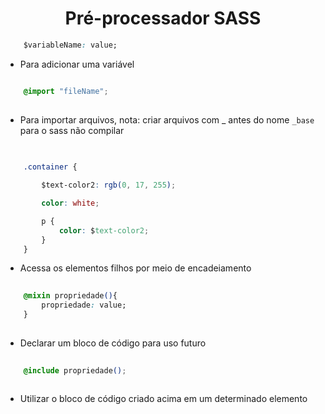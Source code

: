 <h1 align="center">Pré-processador SASS</h1>

``` css
    $variableName: value;
```
* Para adicionar uma variável


``` css

    @import "fileName";
    
```

* Para importar arquivos, nota: criar arquivos com _ antes do nome ``` _base ``` para o sass não compilar


``` css
    
    
    .container {

        $text-color2: rgb(0, 17, 255);

        color: white;

        p {
            color: $text-color2;
        }
    }
```

* Acessa os elementos filhos por meio de encadeiamento

``` css
    
    @mixin propriedade(){
        propriedade: value;
    }
        
```
* Declarar um bloco de código para uso futuro

``` css
    
    @include propriedade();
        
```

* Utilizar o bloco de código criado acima em um determinado elemento

